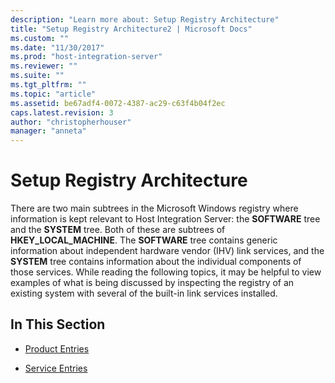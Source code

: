 ```yaml
---
description: "Learn more about: Setup Registry Architecture"
title: "Setup Registry Architecture2 | Microsoft Docs"
ms.custom: ""
ms.date: "11/30/2017"
ms.prod: "host-integration-server"
ms.reviewer: ""
ms.suite: ""
ms.tgt_pltfrm: ""
ms.topic: "article"
ms.assetid: be67adf4-0072-4387-ac29-c63f4b04f2ec
caps.latest.revision: 3
author: "christopherhouser"
manager: "anneta"
---
```

# Setup Registry Architecture
There are two main subtrees in the Microsoft Windows registry where information is kept relevant to Host Integration Server: the **SOFTWARE** tree and the **SYSTEM** tree. Both of these are subtrees of **HKEY_LOCAL_MACHINE**. The **SOFTWARE** tree contains generic information about independent hardware vendor (IHV) link services, and the **SYSTEM** tree contains information about the individual components of those services. While reading the following topics, it may be helpful to view examples of what is being discussed by inspecting the registry of an existing system with several of the built-in link services installed.  
  
## In This Section  
  
-   [Product Entries](../core/product-entries1.md)  
  
-   [Service Entries](../core/service-entries2.md)
